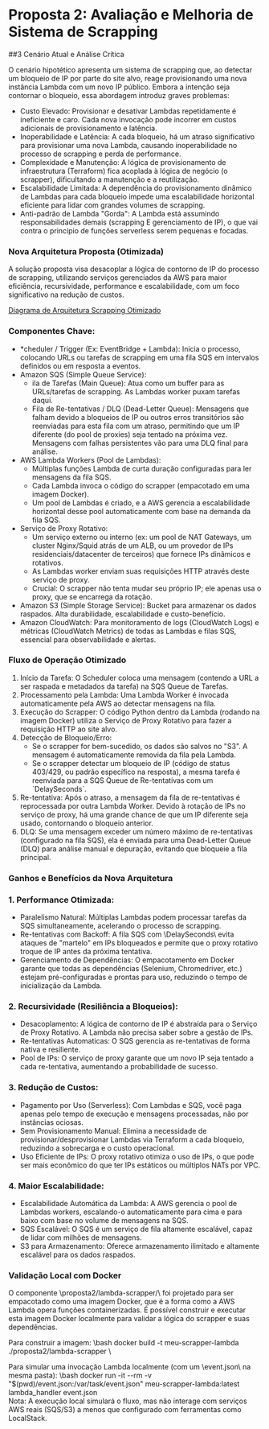 # Proposta 2: Avaliação e Melhoria de Sistema de Scrapping



##3 Cenário Atual e Análise Crítica

O cenário hipotético apresenta um sistema de scrapping que, ao detectar um bloqueio de IP por parte do site alvo, reage provisionando uma nova instância Lambda com um novo IP público. Embora a intenção seja contornar o bloqueio, essa abordagem introduz graves problemas:

* Custo Elevado: Provisionar e desativar Lambdas repetidamente é ineficiente e caro. Cada nova invocação pode incorrer em custos adicionais de provisionamento e latência.
* Inoperabilidade e Latência: A cada bloqueio, há um atraso significativo para provisionar uma nova Lambda, causando inoperabilidade no processo de scrapping e perda de performance.
* Complexidade e Manutenção: A lógica de provisionamento de infraestrutura (Terraform) fica acoplada à lógica de negócio (o scrapper), dificultando a manutenção e a reutilização.
* Escalabilidade Limitada: A dependência do provisionamento dinâmico de Lambdas para cada bloqueio impede uma escalabilidade horizontal eficiente para lidar com grandes volumes de scrapping.
* Anti-padrão de Lambda "Gorda": A Lambda está assumindo responsabilidades demais (scrapping E gerenciamento de IP), o que vai contra o princípio de funções serverless serem pequenas e focadas.



### Nova Arquitetura Proposta (Otimizada)

A solução proposta visa desacoplar a lógica de contorno de IP do processo de scrapping, utilizando serviços gerenciados da AWS para maior eficiência, recursividade, performance e escalabilidade, com um foco significativo na redução de custos.

[Diagrama de Arquitetura Scrapping Otimizado](../diagrams/arquitetura_proposta2.png)

### Componentes Chave:

* *cheduler / Trigger (Ex: EventBridge + Lambda): Inicia o processo, colocando URLs ou tarefas de scrapping em uma fila SQS em intervalos definidos ou em resposta a eventos.
* Amazon SQS (Simple Queue Service):
    * ila de Tarefas (Main Queue): Atua como um buffer para as URLs/tarefas de scrapping. As Lambdas worker puxam tarefas daqui.
    * Fila de Re-tentativas / DLQ (Dead-Letter Queue): Mensagens que falham devido a bloqueios de IP ou outros erros transitórios são reenviadas para esta fila com um atraso, permitindo que um IP diferente (do pool de proxies) seja tentado na próxima vez. Mensagens com falhas persistentes vão para uma DLQ final para análise.
* AWS Lambda Workers (Pool de Lambdas):
    * Múltiplas funções Lambda de curta duração configuradas para ler mensagens da fila SQS.
    * Cada Lambda invoca o código do scrapper (empacotado em uma imagem Docker).
    * Um pool de Lambdas é criado, e a AWS gerencia a escalabilidade horizontal desse pool automaticamente com base na demanda da fila SQS.
* Serviço de Proxy Rotativo:
    * Um serviço externo ou interno (ex: um pool de NAT Gateways, um cluster Nginx/Squid atrás de um ALB, ou um provedor de IPs residenciais/datacenter de terceiros) que fornece IPs dinâmicos e rotativos.
    * As Lambdas worker enviam suas requisições HTTP através deste serviço de proxy.
    * Crucial: O scrapper não tenta mudar seu próprio IP; ele apenas usa o proxy, que se encarrega da rotação.
* Amazon S3 (Simple Storage Service): Bucket para armazenar os dados raspados. Alta durabilidade, escalabilidade e custo-benefício.
* Amazon CloudWatch: Para monitoramento de logs (CloudWatch Logs) e métricas (CloudWatch Metrics) de todas as Lambdas e filas SQS, essencial para observabilidade e alertas.



### Fluxo de Operação Otimizado

1.  Início da Tarefa: O Scheduler coloca uma mensagem (contendo a URL a ser raspada e metadados da tarefa) na SQS Queue de Tarefas.
2.  Processamento pela Lambda: Uma Lambda Worker é invocada automaticamente pela AWS ao detectar mensagens na fila.
3.  Execução do Scrapper: O código Python dentro da Lambda (rodando na imagem Docker) utiliza o Serviço de Proxy Rotativo para fazer a requisição HTTP ao site alvo.
4.  Detecção de Bloqueio/Erro:
    * Se o scrapper for bem-sucedido, os dados são salvos no "S3". A mensagem é automaticamente removida da fila pela Lambda.
    * Se o scrapper detectar um bloqueio de IP (código de status 403/429, ou padrão específico na resposta), a mesma tarefa é reenviada para a SQS Queue de Re-tentativas com um \`DelaySeconds\`.
5.  Re-tentativa: Após o atraso, a mensagem da fila de re-tentativas é reprocessada por outra Lambda Worker. Devido à rotação de IPs no serviço de proxy, há uma grande chance de que um IP diferente seja usado, contornando o bloqueio anterior.
6.  DLQ: Se uma mensagem exceder um número máximo de re-tentativas (configurado na fila SQS), ela é enviada para uma Dead-Letter Queue (DLQ) para análise manual e depuração, evitando que bloqueie a fila principal.



### Ganhos e Benefícios da Nova Arquitetura

### 1. Performance Otimizada:

* Paralelismo Natural: Múltiplas Lambdas podem processar tarefas da SQS simultaneamente, acelerando o processo de scrapping.
* Re-tentativas com Backoff: A fila SQS com \DelaySeconds\ evita ataques de "martelo" em IPs bloqueados e permite que o proxy rotativo troque de IP antes da próxima tentativa.
* Gerenciamento de Dependências: O empacotamento em Docker garante que todas as dependências (Selenium, Chromedriver, etc.) estejam pré-configuradas e prontas para uso, reduzindo o tempo de inicialização da Lambda.

### 2. Recursividade (Resiliência a Bloqueios):

* Desacoplamento: A lógica de contorno de IP é abstraída para o Serviço de Proxy Rotativo. A Lambda não precisa saber sobre a gestão de IPs.
* Re-tentativas Automaticas: O SQS gerencia as re-tentativas de forma nativa e resiliente.
* Pool de IPs: O serviço de proxy garante que um novo IP seja tentado a cada re-tentativa, aumentando a probabilidade de sucesso.

### 3. Redução de Custos:

* Pagamento por Uso (Serverless): Com Lambdas e SQS, você paga apenas pelo tempo de execução e mensagens processadas, não por instâncias ociosas.
* Sem Provisionamento Manual: Elimina a necessidade de provisionar/desprovisionar Lambdas via Terraform a cada bloqueio, reduzindo a sobrecarga e o custo operacional.
* Uso Eficiente de IPs: O proxy rotativo otimiza o uso de IPs, o que pode ser mais econômico do que ter IPs estáticos ou múltiplos NATs por VPC.

### 4. Maior Escalabilidade:

* Escalabilidade Automática da Lambda: A AWS gerencia o pool de Lambdas workers, escalando-o automaticamente para cima e para baixo com base no volume de mensagens na SQS.
* SQS Escalável: O SQS é um serviço de fila altamente escalável, capaz de lidar com milhões de mensagens.
* S3 para Armazenamento: Oferece armazenamento ilimitado e altamente escalável para os dados raspados.



### Validação Local com Docker

O componente \proposta2/lambda-scrapper/\ foi projetado para ser empacotado como uma imagem Docker, que é a forma como a AWS Lambda opera funções containerizadas. É possível construir e executar esta imagem Docker localmente para validar a lógica do scrapper e suas dependências.

Para construir a imagem:
\bash
docker build -t meu-scrapper-lambda ./proposta2/lambda-scrapper
\

Para simular uma invocação Lambda localmente (com um \event.json\ na mesma pasta):
\bash
docker run -it --rm -v "\$(pwd)/event.json:/var/task/event.json" meu-scrapper-lambda:latest lambda_handler event.json
\
Nota: A execução local simulará o fluxo, mas não interage com serviços AWS reais (SQS/S3) a menos que configurado com ferramentas como LocalStack.
